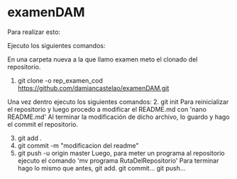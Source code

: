 # examenDAM
Para realizar esto:

Ejecuto los siguientes comandos:

En una carpeta nueva a la que llamo examen meto el clonado del repositorio.
1. git clone -o rep_examen_cod https://github.com/damiancastelao/examenDAM.git

Una vez dentro ejecuto los siguientes comandos:
2. git init
Para reinicializar el repositorio
y luego procedo a modificar el README.md con 'nano README.md'
Al terminar la modificación de dicho archivo, lo guardo y hago el commit el repositorio.

3. git add .
4. git commit -m "modificacion del readme"
5. git push -u origin master
Luego, para meter un programa al repositorio ejecuto el comando 'mv programa RutaDelRepositorio'
Para terminar hago lo mismo que antes,
git add.
git commit...
git push... 

